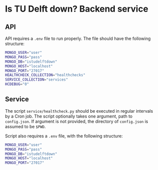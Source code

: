 # Is TU Delft down? Backend service

## API

API requires a `.env` file to run properly. The file should have the following structure:

```bash
MONGO_USER="user"
MONGO_PASS="pass"
MONGO_DB="istudelftdown"
MONGO_HOST="localhost"
MONGO_PORT="27017"
HEALTHCHECK_COLLECTION="healthchecks"
SERVICE_COLLECTION="services"
HCDEBUG="0"
```

## Service

The script `service/healthcheck.py` should be executed in regular intervals by a Cron job. The script optionally takes one argument, path to `config.json`. If argument is not provided, the directory of `config.json` is assumed to be `$PWD`.

Script also requires a `.env` file, with the following structure:

```bash
MONGO_USER="user"
MONGO_PASS="pass"
MONGO_DB="istudelftdown"
MONGO_HOST="localhost"
MONGO_PORT="27017"
```
